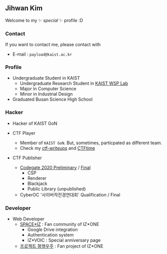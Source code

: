 ## Jihwan Kim
Welcome to my ✨ _special_ ✨ profile :D

### Contact
If you want to contact me, please contact with
* E-mail : `payload@kaist.ac.kr`

### Profile
* Undergraduate Student in KAIST
  - Undergraduate Research Student in [KAIST WSP Lab](https://wsp-lab.github.io/)
  - Major in Computer Science
  - Minor in Industrial Design
* Graduated Busan Science High School

### Hacker
* Hacker of KAIST GoN

* CTF Player
  - Member of `KAIST GoN`. But, sometimes, particpated as different team.
  - Check my [ctf-writeups](https://github.com/mdsnins/ctf-writeups) and [CTFtime](https://ctftime.org/user/39983)

* CTF Publisher
  - [Codegate 2020 Preliminary](https://github.com/mdsnins/My-CTF-Challenges/tree/master/2020/Codegate-Qual) / 
  [Final](https://github.com/mdsnins/My-CTF-Challenges/tree/master/2020/Codegate-Final)
    - CSP
    - Renderer
    - Blackjack
    - Public Library (unpublished)
  - CyberOC '사이버작전경연대회' Qualification / Final
  
### Developer

* Web Developer
  - [SPACE\*IZ](https://wiz-one.co.kr/) : Fan community of IZ\*ONE
    - Google Drive integration
    - Authentication system
    - IZ\*VOIC : Special anniversary page
  - [프로젝트 평행우주](https://reboot-iz.one/) : Fan project of IZ\*ONE
